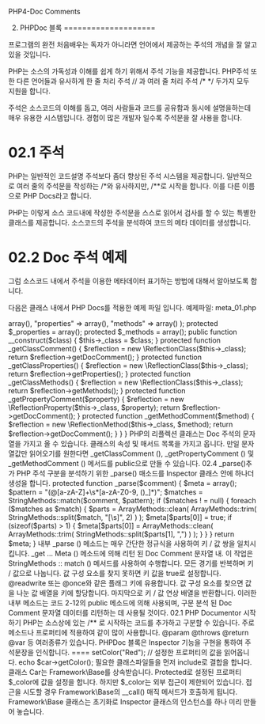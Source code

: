 PHP4-Doc Comments

02. PHPDoc 블록
====================

프로그램의 완전 처음배우는 독자가 아니라면 언어에서 제공하는 주석의 개념을 잘 알고 있을 것입니다.

PHP는 소스의 가독성과 이해를 쉽게 하기 위해서 주석 기능을 제공합니다. PHP주석 또한 다른 언어들과 유사하게 한 줄 처리 주석 // 과 여러 줄 처리 주석 /* */ 두가지 모두 지원을 합니다.

주석은 소스코드의 이해를 돕고, 여러 사람들과 코드를 공유함과 동시에 설명을하는데 매우 유용한 시스템입니다. 경험이 많은 개발자 일수록 주석문을 잘 사용을 합니다.

02.1 주석
====================

PHP는 일반적인 코드설명 주석보다 좀더 향상된 주석 시스템을 제공합니다. 
일반적으로 여러 줄의 주석문을 작성하는 /*와 유사하지만, /**로 시작을 합니다.
이를 다른 이름으로 PHP Docs라고 합니다.

PHP는 이렇게 소스 코드내에 작성한 주석문을 스스로 읽어서 검사를 할 수 있는 특별한 클래스를 제공합니다. 소스코드의 주석을 분석하여 코드의 메타 데이터를 생성합니다.


02.2 Doc 주석 예제
====================
그럼 소스코드 내에서 주석을 이용한 메타데이터 표기하는 방법에 대해서 알아보도록 합니다.

다음은 클래스 내에서 PHP Docs를 적용한 예제 파일 입니다.
예제파일: meta_01.php
<?php
class Controller
{
	/**
	* @readwrite
	*/
	protected $_view;

	/**
	* @once
	*/
	public function authenticate()
	{
		// 코드작성부분
	}
}

위의 파일에는 하나의 클래스가 선언이 되어 있습니다. 클래스는 프로퍼티와 매소드가 하나씩 선언되어 있습니다. 이와 같이 /**로 표기되 주석을 가지고 있습니다.

선언한 $_view 프로퍼티 변수는 protected 속성으로 설정되어 외부에서 접근을 할 수는 없습니다. 별도의 getter/setter를 만들어 같이 사용할 것입니다. 또한 프로퍼티를 특별하게 읽기/쓰기/읽기쓰기 등의 특별한 용도로  제한을 하고 싶을 경우도 있을 것입니다.

이때, Doc 주석을 통하여 속성을 추가로 지정할 수 있습니다. 추가 속성을 통하여프로퍼티의 접근과 동작을 제어할 수 있습니다.

메소드도 호출과 실행을 제한할 수 있는 속성을 부여 하고 싶을 경우도 있을 것입니다. Doc 주석을 이용하여 매소드를 이전에 실행된 것을 확인하여 중복실행이 되지 않도록 제한할 수도 있습니다.

이처럼 주석을 통하여 메타 데이터를 생성하고 효과적으로 적요할 수 있습니다.


02.3 Inspector
이처럼 추가적인 속성을 주석으로 통하여 지정을 할 수 있습니다. 소스코드안에 있는 주석을 통하여 메타데이터를 생성합니다. 메타데이터는 키와 값을 한쌍으로 가지고 있습니다.

주석을 통하여 메타 데이터를 추출하기 위해서는 별도의 처리 로직이 필요로 합니다. 이러한 처리 로직을 Inspector라고 합니다.

Inspector 처리 로직은 소스 코드내에서 주석 내용을 읽어 올수 있는 특별한 크래스 ReflectionClass를 사용합니다. 다음 예제는 Inspector 처리를 위한 예제 입니다. 

예제코드: inspector.php
namespace Framework
{
use Framework\ArrayMethods as ArrayMethods;
use Framework\StringMethods as StringMethods;

class Inspector
{
protected $_class;
protected $_meta = array(
"class" => array(),
"properties" => array(),
"methods" => array()
);
	
protected $_properties = array();
protected $_methods = array();

public function __construct($class)
{
$this->_class = $class;
}

protected function _getClassComment()
{
$reflection = new \ReflectionClass($this->_class);
return $reflection->getDocComment();
}
	
protected function _getClassProperties()
{
$reflection = new \ReflectionClass($this->_class);
return $reflection->getProperties();
}
	
protected function _getClassMethods()
{
$reflection = new \ReflectionClass($this->_class);
return $reflection->getMethods();
}
	
protected function _getPropertyComment($property)
{
$reflection = new \ReflectionProperty($this->_class, $property);
return $reflection->getDocComment();
}

protected function _getMethodComment($method)
{
$reflection = new \ReflectionMethod($this->_class, $method);
return $reflection->getDocComment();
}

}
}

PHP의 리플렉션 클래스는 Doc 주석의 문자열을 가지고 올 수 있습니다.


클래스의 속성 및 매서드 목록을 가지고 옵니다.

만일 문자열값만 읽어오기를 원한다면 _getClassComment (), _getPropertyComment () 및 _getMethodComment () 메서드를 public으로 만들 수 있습니다.





02.4 _parse()추가
PHP 주석 구분을 분석하기 위한 _parse() 매소드를 Inspector 클래스 안에 하나더생성을 합니다.

protected function _parse($comment)
{
$meta = array();
$pattern = "(@[a-zA-Z]+\s*[a-zA-Z0-9, ()_]*)";
$matches = StringMethods::match($comment, $pattern);
			
if ($matches ! = null) {
foreach ($matches as $match) {
$parts = ArrayMethods::clean(
ArrayMethods::trim(
StringMethods::split($match, "[\s]", 2)
)
);

$meta[$parts[0]] = true;
if (sizeof($parts) > 1) {
$meta[$parts[0]] = ArrayMethods::clean(
ArrayMethods::trim(
StringMethods::split($parts[1], ",")
)
);
}
}
}

return $meta;
}





내부 _parse () 메소드는 매우 간단한 정규식을 사용하여 키 / 값 쌍을 일치시킵니다.

_get ... Meta () 메소드에 의해 리턴 된 Doc Comment 문자열 내. 이 작업은 StringMethods :: match () 메서드를 사용하여 수행합니다.

모든 경기를 반복하며 키 / 값으로 나눕니다.

값 구성 요소를 찾지 못하면 키 값을 true로 설정합니다. @readwrite 또는 @once와 같은 플래그 키에 유용합니다.

값 구성 요소를 찾으면 값을 나눈 값 배열을 키에 할당합니다.

마지막으로 키 / 값 연상 배열을 반환합니다.

이러한 내부 메소드는 코드 2-12의 public 메소드에 의해 사용되며, 구문 분석 된 Doc Comment 문자열 데이터를 리턴하는 데 사용될 것이다.






02.1 PHP Documentor 시작하기



PHP는 소스상에 있는 /** 로 시작하는 코드를 추가하고 구분할 수 있습니다.
주로 메소드나 프로퍼티에 적용하여 같이 많이 사용합니다.

@param
@throws
@return
@var 
등 여러종류가 있습니다.



PHPDoc 블록은 Inspector 기능을 구현을 통하여 주석문장을 인식합니다.



====


<?php
include "ArrayMethods.php";
include "StringMethods.php";
include "Inspector.php";

include "Base.php";

class Car extends Framework\Base
{
/**
* @readwrite
*/
protected $_color;

/**
* $write
*/
protected $_model;
}

$car = new Car();

// 프러퍼티 $_color에 값을 설정합니다.
$car->setColor("Red");

// 설정한 프로퍼티의 값을 읽어옵니다.
echo $car->getColor();

필요한 클래스파일들을 먼저 include로 결합을 합니다. 
클래스 Car는 Framework\Base를 상속받습니다. Protected로 설정된 프로퍼티 $_color에 값을 설정을 합니다. 하지만 $_color는 외부 접근이 제한되어 있습니다.

접근을 시도할 경우 Framework\Base의 __call() 매직 메서드가 호출하게 됩니다. Framework\Base 클래스는 초기화로 Inspector 클래스의 인스턴스를 하나 미리 만들어 놓습니다.











